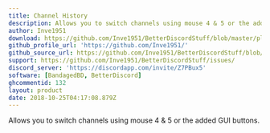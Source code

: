 ```yaml
---
title: Channel History
description: Allows you to switch channels using mouse 4 & 5 or the added GUI buttons.
author: Inve1951
download: https://github.com/Inve1951/BetterDiscordStuff/blob/master/plugins/channelHistory.plugin.js
github_profile_url: 'https://github.com/Inve1951/'
github_source_url: https://github.com/Inve1951/BetterDiscordStuff/blob/master/plugins/channelHistory.plugin.js
support: https://github.com/Inve1951/BetterDiscordStuff/issues/
discord_server: 'https://discordapp.com/invite/Z7PBux5'
software: [BandagedBD, BetterDiscord]
ghcommentid: 132
layout: product
date: 2018-10-25T04:17:08.879Z
---
```

Allows you to switch channels using mouse 4 & 5 or the added GUI buttons.